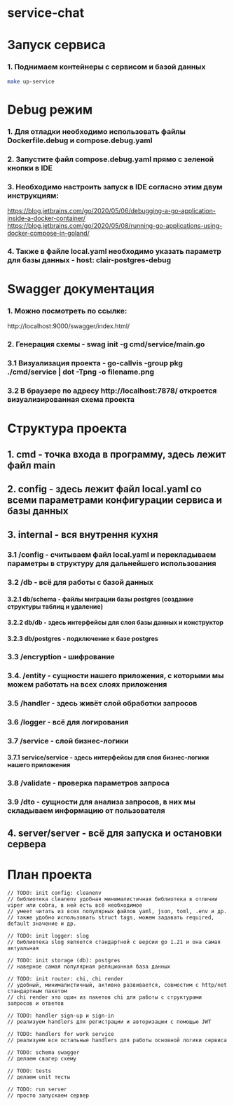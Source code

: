 # service-chat

# Запуск сервиса
### 1. Поднимаем контейнеры с сервисом и базой данных
```bash
make up-service
```

# Debug режим

### 1. Для отладки необходимо использовать файлы Dockerfile.debug и compose.debug.yaml
### 2. Запустите файл compose.debug.yaml прямо с зеленой кнопки в IDE
### 3. Необходимо настроить запуск в IDE согласно этим двум инструкциям:
https://blog.jetbrains.com/go/2020/05/06/debugging-a-go-application-inside-a-docker-container/
https://blog.jetbrains.com/go/2020/05/08/running-go-applications-using-docker-compose-in-goland/
### 4. Также в файле local.yaml необходимо указать параметр для базы данных - host: clair-postgres-debug

# Swagger документация
### 1. Можно посмотреть по ссылке:
http://localhost:9000/swagger/index.html/
### 2. Генерация схемы - swag init -g cmd/service/main.go
### 3.1 Визуализация проекта - go-callvis -group pkg ./cmd/service | dot -Tpng -o filename.png
### 3.2 В браузере по адресу http://localhost:7878/ откроется визуализированная схема проекта

# Структура проекта
## 1. cmd - точка входа в программу, здесь лежит файл main
## 2. config - здесь лежит файл local.yaml со всеми параметрами конфигурации сервиса и базы данных
## 3. internal - вся внутрення кухня  
### 3.1 /config - считываем файл local.yaml и перекладываем параметры в структуру для дальнейшего использования
### 3.2 /db - всё для работы с базой данных  
#### 3.2.1 db/schema - файлы миграции базы postgres (создание структуры таблиц и удаление)
#### 3.2.2 db/db - здесь интерфейсы для слоя базы данных и конструктор
#### 3.2.3 db/postgres - подключение к базе postgres  
### 3.3 /encryption - шифрование
### 3.4. /entity - сущности нашего приложения, с которыми мы можем работать на всех слоях приложения
### 3.5 /handler - здесь живёт слой обработки запросов
### 3.6 /logger - всё для логирования
### 3.7 /service - слой бизнес-логики
#### 3.7.1 service/service - здесь интерфейсы для слоя бизнес-логики нашего приложения
### 3.8 /validate - проверка параметров запроса
### 3.9 /dto - сущности для анализа запросов, в них мы складываем информацию от пользователя
## 4. server/server - всё для запуска и остановки сервера

# План проекта

```
// TODO: init config: cleanenv
// библиотека cleanenv удобная минималистичная библиотека в отличии viper или cobra, в ней есть всё необходимое
// умеет читать из всех популярных файлов yaml, json, toml, .env и др.
// также удобно использовать struct tags, можем задавать required, default значение и др.

// TODO: init logger: slog
// библиотека slog является стандартной с версии go 1.21 и она самая актуальная

// TODO: init storage (db): postgres
// наверное самая популярная реляционная база данных

// TODO: init router: chi, chi render
// удобный, минималистичный, активно развивается, совместим с http/net стандартным пакетом
// chi render это один из пакетов chi для работы с структурами запросов и ответов

// TODO: handler sign-up и sign-in
// реализуем handlers для регистрации и авторизации с помощью JWT

// TODO: handlers for work service
// реализуем все остальные handlers для работы основной логики сервиса

// TODO: schema swagger
// делаем свагер схему

// TODO: tests
// делаем unit тесты

// TODO: run server
// просто запускаем сервер
```

